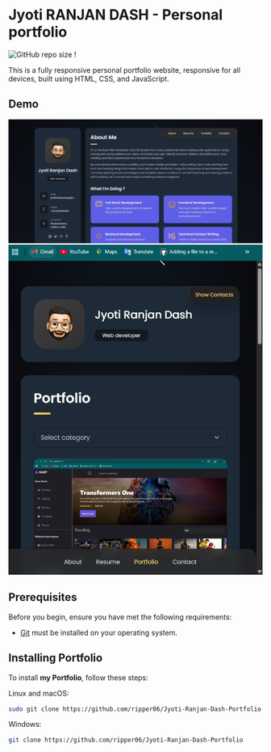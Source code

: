 # Jyoti RANJAN DASH - Personal portfolio

![GitHub repo size](https://img.shields.io/github/repo-size/ripper06/Jyoti-Ranjan-Dash-Portfolio)
!

This is a fully responsive personal portfolio website, responsive for all devices, built using HTML, CSS, and JavaScript.

## Demo

![vCard Desktop Demo](./assets/images/portfolio-img.png "Desktop Demo")
![vCard Mobile Demo](./assets/images/mobile-portfolio.png "Mobile Demo")

## Prerequisites

Before you begin, ensure you have met the following requirements:

* [Git](https://git-scm.com/downloads "Download Git") must be installed on your operating system.

## Installing Portfolio

To install **my Portfolio**, follow these steps:

Linux and macOS:

```bash
sudo git clone https://github.com/ripper06/Jyoti-Ranjan-Dash-Portfolio
```

Windows:

```bash
git clone https://github.com/ripper06/Jyoti-Ranjan-Dash-Portfolio
```